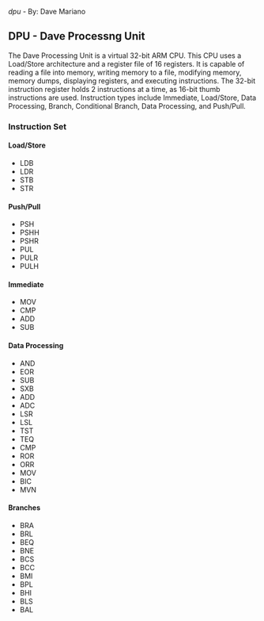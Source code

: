 _dpu_ - By: Dave Mariano


## DPU - Dave Processng Unit


The Dave Processing Unit is a virtual 32-bit ARM CPU.  This CPU uses a Load/Store architecture and a register file of 16 registers.  It is capable of reading a file into memory, writing memory to a file, modifying memory, memory dumps, displaying registers, and executing instructions.  The 32-bit instruction register holds 2 instructions at a time, as 16-bit thumb instructions are used.  Instruction types include Immediate, Load/Store, Data Processing, Branch, Conditional Branch, Data Processing, and Push/Pull.  


### Instruction Set


#### Load/Store
* LDB
* LDR
* STB
* STR

#### Push/Pull
* PSH
* PSHH
* PSHR
* PUL
* PULR
* PULH

#### Immediate
* MOV
* CMP
* ADD
* SUB

#### Data Processing
* AND
* EOR
* SUB
* SXB
* ADD
* ADC
* LSR
* LSL
* TST
* TEQ
* CMP
* ROR
* ORR
* MOV
* BIC
* MVN

#### Branches
* BRA
* BRL
* BEQ
* BNE
* BCS
* BCC
* BMI
* BPL
* BHI
* BLS
* BAL
